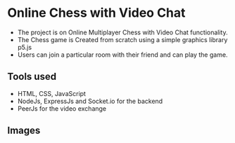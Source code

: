 
# Online Chess with Video Chat

- The project is on Online Multiplayer Chess with Video Chat functionality.
- The Chess game is Created from scratch using a simple graphics library p5.js
- Users can join a particular room with their friend and can play the game.

## Tools used
- HTML, CSS, JavaScript
- NodeJs, ExpressJs and Socket.io for the backend
- PeerJs for the video exchange

## Images
